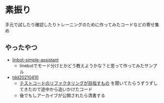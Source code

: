 # 素振り

手元で試したり確認したりトレーニングのために作ってみたコードなどの寄せ集め 

## やったやつ

- [linbot-simple-assistant](./linbot-simple-assistant)
    - linebotでモード分けとかどう教えようかな？と思って作ってみたサンプル
- [tdd20210410](./tdd20210410)
    - [テストコードのリファクタリングが目指すもの](https://dxd2021.cto-a.org/program/time-table/a-1) を聞いてたらうずうずしてきたので途中から追いかけたコード
    - 後でもしアーカイブが公開されたら清書する

